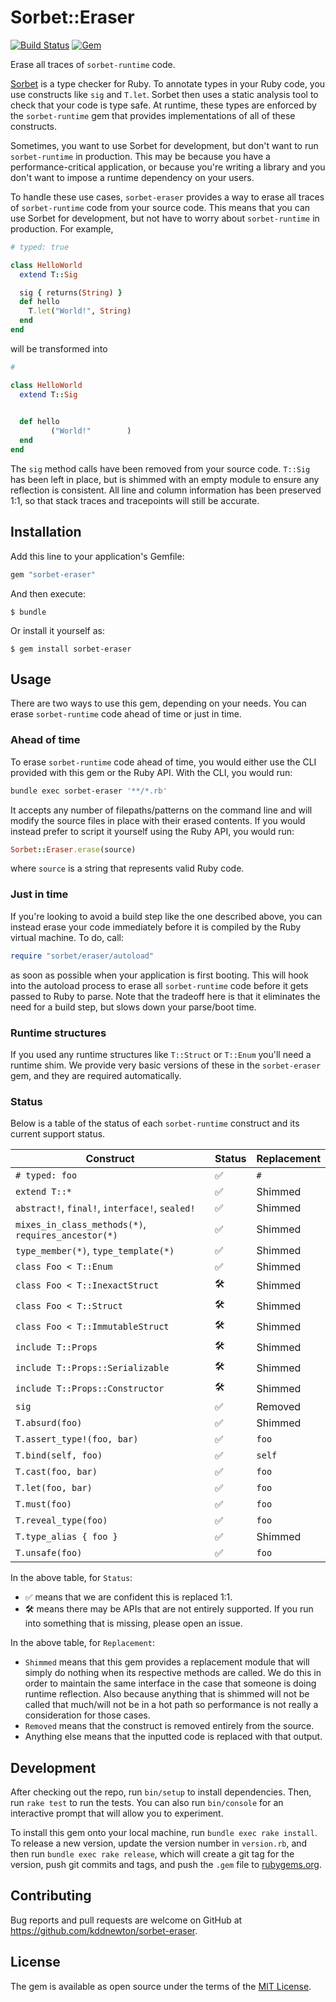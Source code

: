 # Sorbet::Eraser

[![Build Status](https://github.com/kddnewton/sorbet-eraser/workflows/Main/badge.svg)](https://github.com/kddnewton/sorbet-eraser/actions)
[![Gem](https://img.shields.io/gem/v/sorbet-eraser.svg)](https://rubygems.org/gems/sorbet-eraser)

Erase all traces of `sorbet-runtime` code.

[Sorbet](https://sorbet.org/) is a type checker for Ruby. To annotate types in your Ruby code, you use constructs like `sig` and `T.let`. Sorbet then uses a static analysis tool to check that your code is type safe. At runtime, these types are enforced by the `sorbet-runtime` gem that provides implementations of all of these constructs.

Sometimes, you want to use Sorbet for development, but don't want to run `sorbet-runtime` in production. This may be because you have a performance-critical application, or because you're writing a library and you don't want to impose a runtime dependency on your users.

To handle these use cases, `sorbet-eraser` provides a way to erase all traces of `sorbet-runtime` code from your source code. This means that you can use Sorbet for development, but not have to worry about `sorbet-runtime` in production. For example,

```ruby
# typed: true

class HelloWorld
  extend T::Sig

  sig { returns(String) }
  def hello
    T.let("World!", String)
  end
end
```

will be transformed into

```ruby
#            

class HelloWorld
  extend T::Sig

                         
  def hello
         ("World!"        )
  end
end
```

The `sig` method calls have been removed from your source code. `T::Sig` has been left in place, but is shimmed with an empty module to ensure any reflection is consistent. All line and column information has been preserved 1:1, so that stack traces and tracepoints will still be accurate.

## Installation

Add this line to your application's Gemfile:

```ruby
gem "sorbet-eraser"
```

And then execute:

    $ bundle

Or install it yourself as:

    $ gem install sorbet-eraser

## Usage

There are two ways to use this gem, depending on your needs. You can erase `sorbet-runtime` code ahead of time or just in time.

### Ahead of time

To erase `sorbet-runtime` code ahead of time, you would either use the CLI provided with this gem or the Ruby API. With the CLI, you would run:

```bash
bundle exec sorbet-eraser '**/*.rb'
```

It accepts any number of filepaths/patterns on the command line and will modify the source files in place with their erased contents. If you would instead prefer to script it yourself using the Ruby API, you would run:

```ruby
Sorbet::Eraser.erase(source)
```

where `source` is a string that represents valid Ruby code.

### Just in time

If you're looking to avoid a build step like the one described above, you can instead erase your code immediately before it is compiled by the Ruby virtual machine. To do, call:

```ruby
require "sorbet/eraser/autoload"
```

as soon as possible when your application is first booting. This will hook into the autoload process to erase all `sorbet-runtime` code before it gets passed to Ruby to parse. Note that the tradeoff here is that it eliminates the need for a build step, but slows down your parse/boot time.

### Runtime structures

If you used any runtime structures like `T::Struct` or `T::Enum` you'll need a runtime shim. We provide very basic versions of these in the `sorbet-eraser` gem, and they are required automatically.

### Status

Below is a table of the status of each `sorbet-runtime` construct and its current support status.

| Construct                                           | Status | Replacement |
| --------------------------------------------------- | ------ | ----------- |
| `# typed: foo`                                      | ✅      | `#`         |
| `extend T::*`                                       | ✅      | Shimmed     |
| `abstract!`, `final!`, `interface!`, `sealed!`      | ✅      | Shimmed     |
| `mixes_in_class_methods(*)`, `requires_ancestor(*)` | ✅      | Shimmed     |
| `type_member(*)`, `type_template(*)`                | ✅      | Shimmed     |
| `class Foo < T::Enum`                               | ✅      | Shimmed     |
| `class Foo < T::InexactStruct`                      | 🛠      | Shimmed     |
| `class Foo < T::Struct`                             | 🛠      | Shimmed     |
| `class Foo < T::ImmutableStruct`                    | 🛠      | Shimmed     |
| `include T::Props`                                  | 🛠      | Shimmed     |
| `include T::Props::Serializable`                    | 🛠      | Shimmed     |
| `include T::Props::Constructor`                     | 🛠      | Shimmed     |
| `sig`                                               | ✅      | Removed     |
| `T.absurd(foo)`                                     | ✅      | Shimmed     |
| `T.assert_type!(foo, bar)`                          | ✅      | `foo`       |
| `T.bind(self, foo)`                                 | ✅      | `self`      |
| `T.cast(foo, bar)`                                  | ✅      | `foo`       |
| `T.let(foo, bar)`                                   | ✅      | `foo`       |
| `T.must(foo)`                                       | ✅      | `foo`       |
| `T.reveal_type(foo)`                                | ✅      | `foo`       |
| `T.type_alias { foo }`                              | ✅      | Shimmed     |
| `T.unsafe(foo)`                                     | ✅      | `foo`       |

In the above table, for `Status`:

* ✅ means that we are confident this is replaced 1:1.
* 🛠 means there may be APIs that are not entirely supported. If you run into something that is missing, please open an issue.

In the above table, for `Replacement`:

* `Shimmed` means that this gem provides a replacement module that will simply do nothing when its respective methods are called. We do this in order to maintain the same interface in the case that someone is doing runtime reflection. Also because anything that is shimmed will not be called that much/will not be in a hot path so performance is not really a consideration for those cases.
* `Removed` means that the construct is removed entirely from the source.
* Anything else means that the inputted code is replaced with that output.

## Development

After checking out the repo, run `bin/setup` to install dependencies. Then, run `rake test` to run the tests. You can also run `bin/console` for an interactive prompt that will allow you to experiment.

To install this gem onto your local machine, run `bundle exec rake install`. To release a new version, update the version number in `version.rb`, and then run `bundle exec rake release`, which will create a git tag for the version, push git commits and tags, and push the `.gem` file to [rubygems.org](https://rubygems.org).

## Contributing

Bug reports and pull requests are welcome on GitHub at https://github.com/kddnewton/sorbet-eraser.

## License

The gem is available as open source under the terms of the [MIT License](https://opensource.org/licenses/MIT).
